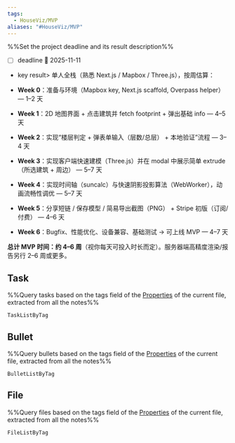 ```yaml
---
tags:
  - HouseViz/MVP
aliases: "#HouseViz/MVP"
---
```

%%Set the project deadline and its result description%%
- [ ] deadline 📅 2025-11-11
- key result> 单人全栈（熟悉 Next.js / Mapbox / Three.js），按周估算：

- **Week 0**：准备与环境（Mapbox key, Next.js scaffold, Overpass helper） — 1–2 天
    
- **Week 1**：2D 地图界面 + 点击建筑并 fetch footprint + 弹出基础 info — 4–5 天
    
- **Week 2**：实现“楼层判定 + 弹表单输入（层数/总层） + 本地验证”流程 — 3–4 天
    
- **Week 3**：实现客户端快速建模（Three.js）并在 modal 中展示简单 extrude（所选建筑 + 周边） — 5–7 天
    
- **Week 4**：实现时间轴（suncalc）与快速阴影投影算法（WebWorker），动画流畅性调优 — 5–7 天
    
- **Week 5**：分享短链 / 保存模型 / 简易导出截图（PNG） + Stripe 初版（订阅/付费） — 4–6 天
    
- **Week 6**：Bugfix、性能优化、设备兼容、基础测试 → 可上线 MVP — 4–7 天
    

**总计 MVP 时间：约 4–6 周**（视你每天可投入时长而定）。服务器端高精度渲染/报告另行 2–6 周或更多。

## Task
%%Query tasks based on the tags field of the [Properties](https://help.obsidian.md/Editing+and+formatting/Properties) of the current file, extracted from all the notes%%
```LifeOS
TaskListByTag
```

## Bullet
%%Query bullets based on the tags field of the [Properties](https://help.obsidian.md/Editing+and+formatting/Properties) of the current file, extracted from all the notes%%
```LifeOS
BulletListByTag
```

## File
%%Query files based on the tags field of the [Properties](https://help.obsidian.md/Editing+and+formatting/Properties) of the current file, extracted from all the notes%%
```LifeOS
FileListByTag
```
